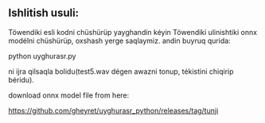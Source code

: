## Ishlitish usuli:

Töwendiki esli kodni chüshürüp yayghandin kéyin Töwendiki ulinishtiki onnx modélni chüshürüp, oxshash yerge saqlaymiz. andin buyruq qurida:

python uyghurasr.py

ni ijra qilsaqla bolidu(test5.wav dégen awazni tonup, tékistini chiqirip béridu).


download onnx model file from here:

https://github.com/gheyret/uyghurasr_python/releases/tag/tunji



